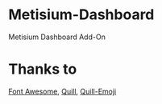 # Metisium-Dashboard
Metisium Dashboard Add-On


# Thanks to
[Font Awesome](https://fontawesome.com/), [Quill](https://github.com/quilljs/quill), [Quill-Emoji](https://github.com/contentco/quill-emoji)
